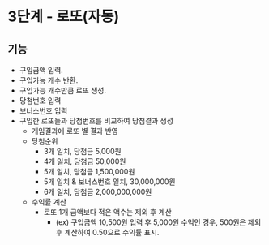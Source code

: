# 3단계 - 로또(자동)
## 기능
* 구입금액 입력.
* 구입가능 개수 반환.
* 구입가능 개수만큼 로또 생성.
* 당첨번호 입력
* 보너스번호 입력
* 구입한 로또들과 당첨번호를 비교하여 당첨결과 생성
  * 게임결과에 로또 별 결과 반영
  * 당첨순위
    * 3개 일치, 당첨금 5,000원
    * 4개 일치, 당첨금 50,000원
    * 5개 일치, 당첨금 1,500,000원
    * 5개 일치 & 보너스번호 일치, 30,000,000원
    * 6개 일치, 당첨금 2,000,000,000원
  * 수익률 계산
    * 로또 1개 금액보다 적은 액수는 제외 후 계산
      * (ex) 구입금액 10,500원 입력 후 5,000원 수익인 경우, 500원은 제외 후 계산하여 0.50으로 수익률 표시.
